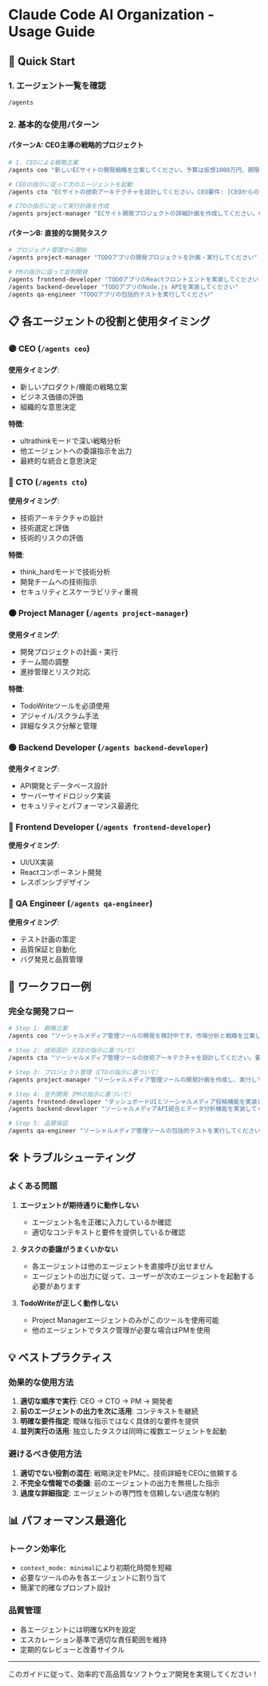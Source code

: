 # Claude Code AI Organization - Usage Guide

## 🚀 Quick Start

### 1. エージェント一覧を確認
```bash
/agents
```

### 2. 基本的な使用パターン

#### パターンA: CEO主導の戦略的プロジェクト
```bash
# 1. CEOによる戦略立案
/agents ceo "新しいECサイトの開発戦略を立案してください。予算は仮想1000万円、期限は3ヶ月です。"

# CEOの指示に従って次のエージェントを起動
/agents cto "ECサイトの技術アーキテクチャを設計してください。CEO要件: [CEOからの出力をコピー]"

# CTOの指示に従って実行計画を作成
/agents project-manager "ECサイト開発プロジェクトの詳細計画を作成してください。CTO要件: [CTOからの出力をコピー]"
```

#### パターンB: 直接的な開発タスク
```bash
# プロジェクト管理から開始
/agents project-manager "TODOアプリの開発プロジェクトを計画・実行してください"

# PMの指示に従って並列開発
/agents frontend-developer "TODOアプリのReactフロントエンドを実装してください"
/agents backend-developer "TODOアプリのNode.js APIを実装してください"
/agents qa-engineer "TODOアプリの包括的テストを実行してください"
```

## 📋 各エージェントの役割と使用タイミング

### 🟣 CEO (`/agents ceo`)
**使用タイミング**: 
- 新しいプロダクト/機能の戦略立案
- ビジネス価値の評価
- 組織的な意思決定

**特徴**: 
- ultrathinkモードで深い戦略分析
- 他エージェントへの委譲指示を出力
- 最終的な統合と意思決定

### 🔵 CTO (`/agents cto`)
**使用タイミング**:
- 技術アーキテクチャの設計
- 技術選定と評価
- 技術的リスクの評価

**特徴**:
- think_hardモードで技術分析
- 開発チームへの技術指示
- セキュリティとスケーラビリティ重視

### 🟠 Project Manager (`/agents project-manager`)
**使用タイミング**:
- 開発プロジェクトの計画・実行
- チーム間の調整
- 進捗管理とリスク対応

**特徴**:
- TodoWriteツールを必須使用
- アジャイル/スクラム手法
- 詳細なタスク分解と管理

### 🟢 Backend Developer (`/agents backend-developer`)
**使用タイミング**:
- API開発とデータベース設計
- サーバーサイドロジック実装
- セキュリティとパフォーマンス最適化

### 🔷 Frontend Developer (`/agents frontend-developer`)
**使用タイミング**:
- UI/UX実装
- Reactコンポーネント開発
- レスポンシブデザイン

### 🔴 QA Engineer (`/agents qa-engineer`)
**使用タイミング**:
- テスト計画の策定
- 品質保証と自動化
- バグ発見と品質管理

## 🔄 ワークフロー例

### 完全な開発フロー
```bash
# Step 1: 戦略立案
/agents ceo "ソーシャルメディア管理ツールの開発を検討中です。市場分析と戦略を立案してください"

# Step 2: 技術設計（CEOの指示に基づいて）
/agents cto "ソーシャルメディア管理ツールの技術アーキテクチャを設計してください。要件: [CEO出力]"

# Step 3: プロジェクト管理（CTOの指示に基づいて）
/agents project-manager "ソーシャルメディア管理ツールの開発計画を作成し、実行してください。技術要件: [CTO出力]"

# Step 4: 並列開発（PMの指示に基づいて）
/agents frontend-developer "ダッシュボードUIとソーシャルメディア投稿機能を実装してください"
/agents backend-developer "ソーシャルメディアAPI統合とデータ分析機能を実装してください"

# Step 5: 品質保証
/agents qa-engineer "ソーシャルメディア管理ツールの包括的テストを実行してください"
```

## 🛠️ トラブルシューティング

### よくある問題

1. **エージェントが期待通りに動作しない**
   - エージェント名を正確に入力しているか確認
   - 適切なコンテキストと要件を提供しているか確認

2. **タスクの委譲がうまくいかない**
   - 各エージェントは他のエージェントを直接呼び出せません
   - エージェントの出力に従って、ユーザーが次のエージェントを起動する必要があります

3. **TodoWriteが正しく動作しない**
   - Project Managerエージェントのみがこのツールを使用可能
   - 他のエージェントでタスク管理が必要な場合はPMを使用

## 💡 ベストプラクティス

### 効果的な使用方法
1. **適切な順序で実行**: CEO → CTO → PM → 開発者
2. **前のエージェントの出力を次に活用**: コンテキストを継続
3. **明確な要件指定**: 曖昧な指示ではなく具体的な要件を提供
4. **並列実行の活用**: 独立したタスクは同時に複数エージェントを起動

### 避けるべき使用方法
1. **適切でない役割の混在**: 戦略決定をPMに、技術詳細をCEOに依頼する
2. **不完全な情報での委譲**: 前のエージェントの出力を無視した指示
3. **過度な詳細指定**: エージェントの専門性を信頼しない過度な制約

## 📊 パフォーマンス最適化

### トークン効率化
- `context_mode: minimal`により初期化時間を短縮
- 必要なツールのみを各エージェントに割り当て
- 簡潔で的確なプロンプト設計

### 品質管理
- 各エージェントには明確なKPIを設定
- エスカレーション基準で適切な責任範囲を維持
- 定期的なレビューと改善サイクル

---

このガイドに従って、効率的で高品質なソフトウェア開発を実現してください！
